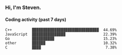 ### Hi, I'm Steven.

#### Coding activity (past 7 days)
```
C++         ▓▓▓▓▓▓▓▓▓▓▓▓▓▓▓▓▓▓▓▓▓▓▓▓▓▓▓▓▓▓  44.69%
JavaScript  ▓▓▓▓▓▓▓▓▓▓▓▓▓▓▓                 22.39%
Go          ▓▓▓▓▓▓▓▓▓▓                      15.23%
other       ▓▓▓▓▓▓                          10.32%
C           ▓▓▓▓                             7.38%
```
